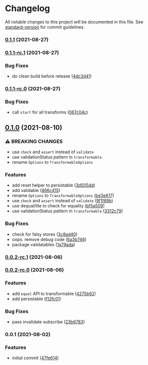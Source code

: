 # Changelog

All notable changes to this project will be documented in this file. See [standard-version](https://github.com/conventional-changelog/standard-version) for commit guidelines.

### [0.1.1](https://github.com/kwangure/storables/compare/v0.1.1-rc.1...v0.1.1) (2021-08-27)

### [0.1.1-rc.1](https://github.com/kwangure/storables/compare/v0.1.1-rc.0...v0.1.1-rc.1) (2021-08-27)


### Bug Fixes

* do clean build before release ([4dc3d41](https://github.com/kwangure/storables/commit/4dc3d411c2d6ee2ea4e431823a3f34c2e21f03c6))

### [0.1.1-rc.0](https://github.com/kwangure/storables/compare/v0.1.0...v0.1.1-rc.0) (2021-08-27)


### Bug Fixes

* call `start` for all transforms ([087c04c](https://github.com/kwangure/storables/commit/087c04c2d47a4d2a31c133bd66a67b021fabb1ff))

## [0.1.0](https://github.com/kwangure/storables/compare/v0.0.2-rc.1...v0.1.0) (2021-08-10)


### ⚠ BREAKING CHANGES

* use `check` and `assert` instead of `validate`
* use validationStatus pattern in `transformable`
* rename `Options` to `TransformableOptions`

### Features

* add reset helper to persistable ([3d505dd](https://github.com/kwangure/storables/commit/3d505dd125aeaf84ae06784d68c082e2bc447764))
* add validable ([466c415](https://github.com/kwangure/storables/commit/466c415d77f620327edaeed6b01f8fb677920e85))
* rename `Options` to `TransformableOptions` ([be3e617](https://github.com/kwangure/storables/commit/be3e617a9f129f576e0e8fb6be7f7c63bb513f8f))
* use `check` and `assert` instead of `validate` ([9f1f89b](https://github.com/kwangure/storables/commit/9f1f89bacfeadbff125ddbafdf78cc7b20e6f877))
* use dequal/lite to check for equality ([bf5a509](https://github.com/kwangure/storables/commit/bf5a5097654c2e3b50d97569f8f6eb65b6b19d99))
* use validationStatus pattern in `transformable` ([3312c79](https://github.com/kwangure/storables/commit/3312c79862284d78c18d462c4da61b539022ffeb))


### Bug Fixes

* check for falsy stores ([3c8ad40](https://github.com/kwangure/storables/commit/3c8ad405f69eac024e5162a1f87bbc67690184b5))
* oops. remove debug code ([6a3b746](https://github.com/kwangure/storables/commit/6a3b74621a24a01af87862474cc0d200d1ce8fc0))
* package validatables ([1a79ada](https://github.com/kwangure/storables/commit/1a79ada62ca113e1e6aff8433d6abad5f7e4842f))

### [0.0.2-rc.1](https://github.com/kwangure/storables/compare/v0.0.2-rc.0...v0.0.2-rc.1) (2021-08-06)

### [0.0.2-rc.0](https://github.com/kwangure/storables/compare/v0.0.1...v0.0.2-rc.0) (2021-08-06)


### Features

* add `equal` API to transformable ([4275b62](https://github.com/kwangure/storables/commit/4275b62e836e76e0edd869edb0f083e427685702))
* add persistable ([f12fc01](https://github.com/kwangure/storables/commit/f12fc015c0c4bef2b391bf1c68f86b5cdc524370))


### Bug Fixes

* pass invalidate subscribe ([23b6783](https://github.com/kwangure/storables/commit/23b6783e58d189ae3619563e81388a211deae693))

### 0.0.1 (2021-08-02)


### Features

* initial commit ([47fe614](https://github.com/kwangure/storables/commit/47fe61418559e75ed5f95eb628902626cd3d6ee3))
